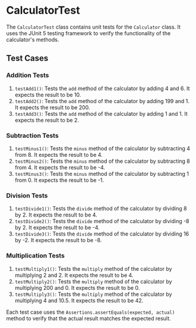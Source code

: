 # CalculatorTest

The `CalculatorTest` class contains unit tests for the `Calculator` class. It uses the JUnit 5 testing framework to verify the functionality of the calculator's methods.

## Test Cases

### Addition Tests

1. `testAdd1()`: Tests the `add` method of the calculator by adding 4 and 6. It expects the result to be 10.
2. `testAdd2()`: Tests the `add` method of the calculator by adding 199 and 1. It expects the result to be 200.
3. `testAdd3()`: Tests the `add` method of the calculator by adding 1 and 1. It expects the result to be 2.

### Subtraction Tests

1. `testMinus1()`: Tests the `minus` method of the calculator by subtracting 4 from 8. It expects the result to be 4.
2. `testMinus2()`: Tests the `minus` method of the calculator by subtracting 8 from 4. It expects the result to be -4.
3. `testMinus3()`: Tests the `minus` method of the calculator by subtracting 1 from 0. It expects the result to be -1.

### Division Tests

1. `testDivide1()`: Tests the `divide` method of the calculator by dividing 8 by 2. It expects the result to be 4.
2. `testDivide2()`: Tests the `divide` method of the calculator by dividing -8 by 2. It expects the result to be -4.
3. `testDivide3()`: Tests the `divide` method of the calculator by dividing 16 by -2. It expects the result to be -8.

### Multiplication Tests

1. `testMultiply1()`: Tests the `multiply` method of the calculator by multiplying 2 and 2. It expects the result to be 4.
2. `testMultiply2()`: Tests the `multiply` method of the calculator by multiplying 200 and 0. It expects the result to be 0.
3. `testMultiply3()`: Tests the `multiply` method of the calculator by multiplying 4 and 10.5. It expects the result to be 42.

Each test case uses the `Assertions.assertEquals(expected, actual)` method to verify that the actual result matches the expected result.

